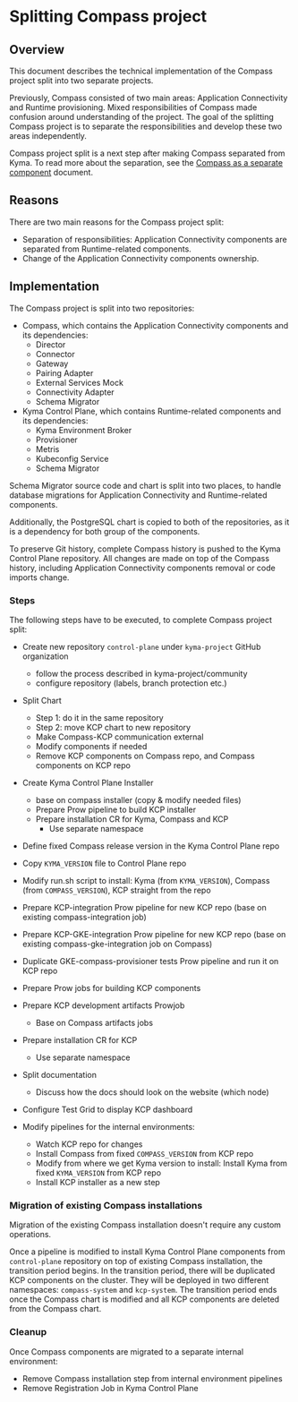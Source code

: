 # Splitting Compass project

## Overview

This document describes the technical implementation of the Compass project split into two separate projects.

Previously, Compass consisted of two main areas: Application Connectivity and Runtime provisioning. Mixed responsibilities of Compass made confusion around understanding of the project. The goal of the splitting Compass project is to separate the responsibilities and develop these two areas independently.

Compass project split is a next step after making Compass separated from Kyma. To read more about the separation, see the [Compass as a separate component](../separate-compass/separate-compass.md) document.

## Reasons

There are two main reasons for the Compass project split:

- Separation of responsibilities: Application Connectivity components are separated from Runtime-related components.
- Change of the Application Connectivity components ownership.

## Implementation

The Compass project is split into two repositories:

- Compass, which contains the Application Connectivity components and its dependencies:
  - Director
  - Connector
  - Gateway
  - Pairing Adapter
  - External Services Mock
  - Connectivity Adapter
  - Schema Migrator
- Kyma Control Plane, which contains Runtime-related components and its dependencies:
  - Kyma Environment Broker
  - Provisioner
  - Metris
  - Kubeconfig Service
  - Schema Migrator

Schema Migrator source code and chart is split into two places, to handle database migrations for Application Connectivity and Runtime-related components.

Additionally, the PostgreSQL chart is copied to both of the repositories, as it is a dependency for both group of the components. 

To preserve Git history, complete Compass history is pushed to the Kyma Control Plane repository. All changes are made on top of the Compass history, including Application Connectivity components removal or code imports change.

### Steps

The following steps have to be executed, to complete Compass project split:

- Create new repository `control-plane` under `kyma-project` GitHub organization

  - follow the process described in kyma-project/community
  - configure repository (labels, branch protection etc.)

- Split Chart

  - Step 1: do it in the same repository
  - Step 2: move KCP chart to new repository
  - Make Compass-KCP communication external
  - Modify components if needed
  - Remove KCP components on Compass repo, and Compass components on KCP repo

- Create Kyma Control Plane Installer

  - base on compass installer (copy & modify needed files)
  - Prepare Prow pipeline to build KCP installer
  - Prepare installation CR for Kyma, Compass and KCP
    - Use separate namespace

- Define fixed Compass release version in the Kyma Control Plane repo

- Copy `KYMA_VERSION` file to Control Plane repo

- Modify run.sh script to install: Kyma (from `KYMA_VERSION`), Compass (from `COMPASS_VERSION`), KCP straight from the repo
- Prepare KCP-integration Prow pipeline for new KCP repo (base on existing compass-integration job)
- Prepare KCP-GKE-integration Prow pipeline for new KCP repo (base on existing compass-gke-integration job on Compass)

- Duplicate GKE-compass-provisioner tests Prow pipeline and run it on KCP repo

- Prepare Prow jobs for building KCP components

- Prepare KCP development artifacts Prowjob

  - Base on Compass artifacts jobs

- Prepare installation CR for KCP

  - Use separate namespace

- Split documentation

  - Discuss how the docs should look on the website (which node)

- Configure Test Grid to display KCP dashboard

- Modify pipelines for the internal environments:

  - Watch KCP repo for changes
  - Install Compass from fixed `COMPASS_VERSION` from KCP repo
  - Modify from where we get Kyma version to install: Install Kyma from fixed `KYMA_VERSION` from KCP repo
  - Install KCP installer as a new step

### Migration of existing Compass installations

Migration of the existing Compass installation doesn't require any custom operations.

Once a pipeline is modified to install Kyma Control Plane components from `control-plane` repository on top of existing Compass installation, the transition period begins. In the transition period, there will be duplicated KCP components on the cluster. They will be deployed in two different namespaces: `compass-system` and `kcp-system`. The transition period ends once the Compass chart is modified and all KCP components are deleted from the Compass chart.

### Cleanup

Once Compass components are migrated to a separate internal environment:

- Remove Compass installation step from internal environment pipelines
- Remove Registration Job in Kyma Control Plane
